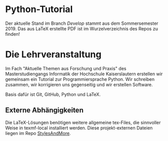 # Python-Tutorial

Der aktuelle Stand im Branch *Develop* stammt aus dem Sommersemester 2019. Das aus LaTeX erstellte PDF ist im Wurzelverzeichnis des Repos zu finden!

# Die Lehrveranstaltung

Im Fach "Aktuelle Themen aus Forschung und Praxis" des Masterstudiengangs Informatik der Hochschule Kaiserslautern erstellen wir gemeinsam ein Tutorial zur Programmiersprache Python. Wir schreiben zusammen, wir korrigieren uns gegenseitig und wir erstellen Software.

Basis dafür ist Git, GitHub, Python und LaTeX. 

## Externe Abhängigkeiten
Die LaTeX-Lösungen benötigen weitere allgemeine tex-Files, die sinnvoller Weise in texmf-local installiert werden. Diese projekt-externen Dateien
liegen im Repo [StylesAndMore](https://github.com/MBrill/StylesAndMore).
